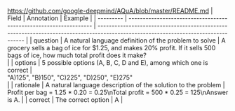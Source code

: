 https://github.com/google-deepmind/AQuA/blob/master/README.md
| Field     | Annotation                                                        | Example                                                                                                                            |
| --------- | ----------------------------------------------------------------- | ---------------------------------------------------------------------------------------------------------------------------------- |
| question  | A natural language definition of the problem to solve             | A grocery sells a bag of ice for $1.25, and makes 20% profit. If it sells 500 bags of ice, how much total profit does it make?<br> |
| options   | 5 possible options (A, B, C, D and E), among which one is correct | <br>"A)125", "B)150", "C)225", "D)250", "E)275"<br>                                                                                |
| rationale | A natural language description of the solution to the problem     | <br>Profit per bag = 1.25 * 0.20 = 0.25\nTotal profit = 500 * 0.25 = 125\nAnswer is A.                                             |
| correct   | The correct option                                                | A                                                                                                                                  |
